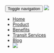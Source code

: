 <nav class="navbar navbar-fixed-top navbar-default nav-backg">
  <div class="container-fluid">
    <div class="container">
      <div class="navbar-header">
        <button type="button" class="navbar-toggle collapsed" data-toggle="collapse" data-target="#bs-example-navbar-collapse-1" aria-expanded="false">
          <span class="sr-only">Toggle navigation</span>
          <span class="icon-bar"></span>
          <span class="icon-bar"></span>
          <span class="icon-bar"></span>
        </button>
        <a class="navbar-brand" href="{{site.baseurl}}/en/">
          <img src="{{ site.baseurl }}/img/logo-jetty.svg">
        </a>
      </div>
      <div class="collapse navbar-collapse" id="bs-example-navbar-collapse-1">
        <ul class="nav navbar-nav navbar-right">
          <li><a href="{{site.baseurl}}/en/">Home</a></li>
          <li><a href="{{site.baseurl}}/en/producto">Product</a></li>
          <li><a href="{{site.baseurl}}/en/beneficios">Benefits</a></li>
          <li><a href="{{site.baseurl}}/en/servicios-de-transporte">Transit Services</a></li>
          <li><a href="{{site.baseurl}}/blog">Blog</a></li>
          <li><a href="{{site.baseurl}}/"><img src="{{site.baseurl}}/img/flagMX.png" class="translate"></a></li>
        </ul>
      </div>
    </div>
  </div>
</nav>